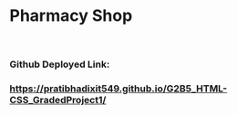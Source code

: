 # Pharmacy Shop
<br />

### Github Deployed Link: 

### https://pratibhadixit549.github.io/G2B5_HTML-CSS_GradedProject1/
